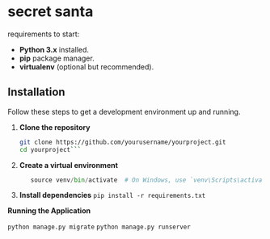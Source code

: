 # secret santa


requirements to start:

- **Python 3.x** installed.
- **pip** package manager.
- **virtualenv** (optional but recommended).

## Installation

Follow these steps to get a development environment up and running.

1. **Clone the repository**

   ```bash
   git clone https://github.com/yourusername/yourproject.git
   cd yourproject```

2. **Create a virtual environment**
    ```python -m venv venv
       source venv/bin/activate  # On Windows, use `venv\Scripts\activate (i guess)```

4. **Install dependencies**
   ```pip install -r requirements.txt```


**Running the Application**

```python manage.py migrate```
```python manage.py runserver```
